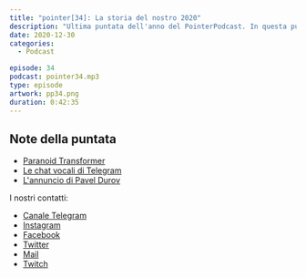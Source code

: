 ```yaml
---
title: "pointer[34]: La storia del nostro 2020"
description: "Ultima puntata dell'anno del PointerPodcast. In questa puntata parliamo dei nostri buoni propositi per il nuovo anno, e ci guardiamo indietro per fare un resoconto dell'anno che sta finendo."
date: 2020-12-30
categories:
  - Podcast

episode: 34
podcast: pointer34.mp3
type: episode
artwork: pp34.png
duration: 0:42:35
---
```


## Note della puntata

<!-- wp:list -->
<ul><li><a href="https://medium.com/altsoph/paranoid-transformer-80a960ddc90a">Paranoid Transformer</a></li><li><a href="https://telegram.org/blog/voice-chats">Le chat vocali di Telegram</a></li><li><a href="https://t.me/durov/142">L'annuncio di Pavel Durov</a></li></ul>
<!-- /wp:list -->

I nostri contatti:

- [Canale Telegram](https://t.me/PointerPodcast)
- [Instagram](https://www.instagram.com/pointerpodcast/)
- [Facebook](https://www.facebook.com/pointerPodcast/)
- [Twitter](https://twitter.com/PointerPodcast)
- [Mail](info@pointerpodcast.it)
- [Twitch](https://www.twitch.tv/pointerpodcast)

